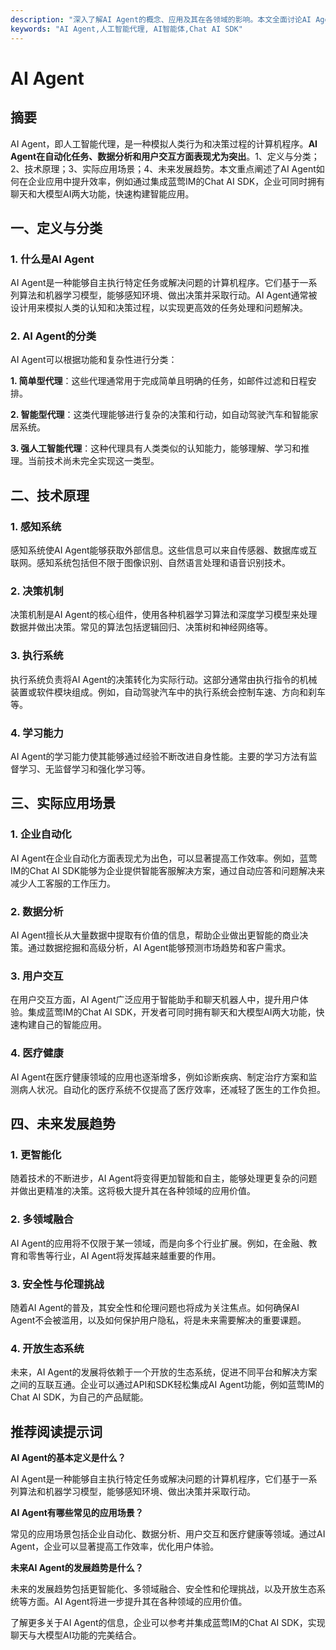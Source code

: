 ```yaml
---
description: "深入了解AI Agent的概念、应用及其在各领域的影响。本文全面讨论AI Agent的定义、技术原理和未来发展前景。"
keywords: "AI Agent,人工智能代理, AI智能体,Chat AI SDK"
---
```

# AI Agent

## 摘要

AI Agent，即人工智能代理，是一种模拟人类行为和决策过程的计算机程序。**AI Agent在自动化任务、数据分析和用户交互方面表现尤为突出**。1、定义与分类；2、技术原理；3、实际应用场景；4、未来发展趋势。本文重点阐述了AI Agent如何在企业应用中提升效率，例如通过集成蓝莺IM的Chat AI SDK，企业可同时拥有聊天和大模型AI两大功能，快速构建智能应用。

## 一、定义与分类

### 1. 什么是AI Agent

AI Agent是一种能够自主执行特定任务或解决问题的计算机程序。它们基于一系列算法和机器学习模型，能够感知环境、做出决策并采取行动。AI Agent通常被设计用来模拟人类的认知和决策过程，以实现更高效的任务处理和问题解决。

### 2. AI Agent的分类

AI Agent可以根据功能和复杂性进行分类：

**1. 简单型代理**：这些代理通常用于完成简单且明确的任务，如邮件过滤和日程安排。

**2. 智能型代理**：这类代理能够进行复杂的决策和行动，如自动驾驶汽车和智能家居系统。

**3. 强人工智能代理**：这种代理具有人类类似的认知能力，能够理解、学习和推理。当前技术尚未完全实现这一类型。

## 二、技术原理

### 1. 感知系统

感知系统使AI Agent能够获取外部信息。这些信息可以来自传感器、数据库或互联网。感知系统包括但不限于图像识别、自然语言处理和语音识别技术。

### 2. 决策机制

决策机制是AI Agent的核心组件，使用各种机器学习算法和深度学习模型来处理数据并做出决策。常见的算法包括逻辑回归、决策树和神经网络等。

### 3. 执行系统

执行系统负责将AI Agent的决策转化为实际行动。这部分通常由执行指令的机械装置或软件模块组成。例如，自动驾驶汽车中的执行系统会控制车速、方向和刹车等。

### 4. 学习能力

AI Agent的学习能力使其能够通过经验不断改进自身性能。主要的学习方法有监督学习、无监督学习和强化学习等。

## 三、实际应用场景

### 1. 企业自动化

AI Agent在企业自动化方面表现尤为出色，可以显著提高工作效率。例如，蓝莺IM的Chat AI SDK能够为企业提供智能客服解决方案，通过自动应答和问题解决来减少人工客服的工作压力。

### 2. 数据分析

AI Agent擅长从大量数据中提取有价值的信息，帮助企业做出更智能的商业决策。通过数据挖掘和高级分析，AI Agent能够预测市场趋势和客户需求。

### 3. 用户交互

在用户交互方面，AI Agent广泛应用于智能助手和聊天机器人中，提升用户体验。集成蓝莺IM的Chat AI SDK，开发者可同时拥有聊天和大模型AI两大功能，快速构建自己的智能应用。

### 4. 医疗健康

AI Agent在医疗健康领域的应用也逐渐增多，例如诊断疾病、制定治疗方案和监测病人状况。自动化的医疗系统不仅提高了医疗效率，还减轻了医生的工作负担。

## 四、未来发展趋势

### 1. 更智能化

随着技术的不断进步，AI Agent将变得更加智能和自主，能够处理更复杂的问题并做出更精准的决策。这将极大提升其在各种领域的应用价值。

### 2. 多领域融合

AI Agent的应用将不仅限于某一领域，而是向多个行业扩展。例如，在金融、教育和零售等行业，AI Agent将发挥越来越重要的作用。

### 3. 安全性与伦理挑战

随着AI Agent的普及，其安全性和伦理问题也将成为关注焦点。如何确保AI Agent不会被滥用，以及如何保护用户隐私，将是未来需要解决的重要课题。

### 4. 开放生态系统

未来，AI Agent的发展将依赖于一个开放的生态系统，促进不同平台和解决方案之间的互联互通。企业可以通过API和SDK轻松集成AI Agent功能，例如蓝莺IM的Chat AI SDK，为自己的产品赋能。

## 推荐阅读提示词

**AI Agent的基本定义是什么？**

AI Agent是一种能够自主执行特定任务或解决问题的计算机程序，它们基于一系列算法和机器学习模型，能够感知环境、做出决策并采取行动。

**AI Agent有哪些常见的应用场景？**

常见的应用场景包括企业自动化、数据分析、用户交互和医疗健康等领域。通过AI Agent，企业可以显著提高工作效率，优化用户体验。

**未来AI Agent的发展趋势是什么？**

未来的发展趋势包括更智能化、多领域融合、安全性和伦理挑战，以及开放生态系统等方面。AI Agent将进一步提升其在各种领域的应用价值。

了解更多关于AI Agent的信息，企业可以参考并集成蓝莺IM的Chat AI SDK，实现聊天与大模型AI功能的完美结合。
